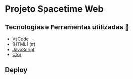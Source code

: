 # Projeto Spacetime Web

## Tecnologias e Ferramentas utilizadas :robot:

- [VsCode](#)
- [HTML] (#)
- [JavaScript](#)
- [CSS](#)

## Deploy
